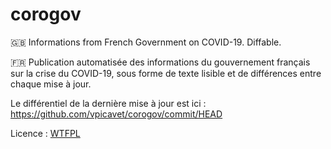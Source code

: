 # corogov

🇬🇧 Informations from French Government on COVID-19. Diffable.

🇫🇷 Publication automatisée des informations du gouvernement français sur la crise du COVID-19, sous forme de texte lisible et de différences entre chaque mise à jour.

Le différentiel de la dernière mise à jour est ici : https://github.com/vpicavet/corogov/commit/HEAD

Licence : [WTFPL](https://en.wikipedia.org/wiki/WTFPL)
